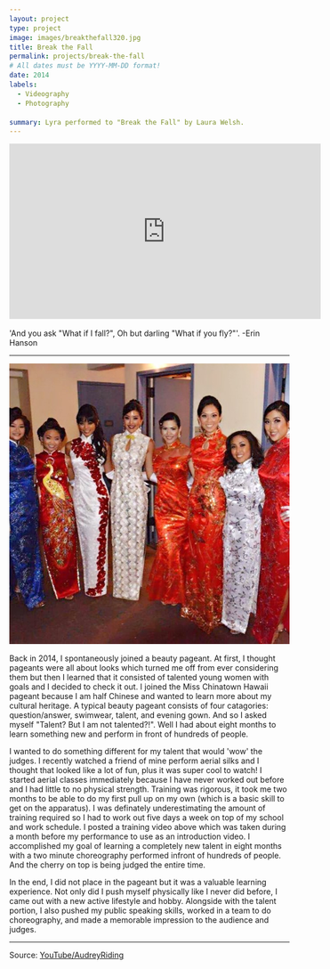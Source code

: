 ```yaml
---
layout: project
type: project
image: images/breakthefall320.jpg
title: Break the Fall
permalink: projects/break-the-fall
# All dates must be YYYY-MM-DD format!
date: 2014
labels:
  - Videography
  - Photography

summary: Lyra performed to "Break the Fall" by Laura Welsh.
---
```


<iframe width="560" height="315" src="https://www.youtube.com/embed/FhqBM50UV-I" frameborder="0" allow="accelerometer; autoplay; encrypted-media; gyroscope; picture-in-picture" allowfullscreen></iframe>

'And you ask "What if I fall?", Oh but darling "What if you fly?"'. -Erin Hanson

<hr>

<img class="ui medium left floated image" src="https://raw.githubusercontent.com/audreyford/audreyford.github.io/master/images/chinatown.jpg">

Back in 2014, I spontaneously joined a beauty pageant.  At first, I thought pageants were all about looks which turned me off from ever considering them but then I learned that it consisted of talented young women with goals and I decided to check it out.  I joined the Miss Chinatown Hawaii pageant because I am half Chinese and wanted to learn more about my cultural heritage.  A typical beauty pageant consists of four catagories: question/answer, swimwear, talent, and evening gown. And so I asked myself "Talent?  But I am not talented?!".  Well I had about eight months to learn something new and perform in front of hundreds of people.

I wanted to do something different for my talent that would 'wow' the judges.  I recently watched a friend of mine perform aerial silks and I thought that looked like a lot of fun, plus it was super cool to watch!  I started aerial classes immediately because I have never worked out before and I had little to no physical strength.  Training was rigorous,  it took me two months to be able to do my first pull up on my own (which is a basic skill to get on the apparatus).  I was definately underestimating the amount of training required so I had to work out five days a week on top of my school and work schedule.  I posted a training video above which was taken during a month before my performance to use as an introduction video.  I accomplished my goal of learning a completely new talent in eight months with a two minute choreography performed infront of hundreds of people.  And the cherry on top is being judged the entire time.  

In the end, I did not place in the pageant but it was a valuable learning experience.  Not only did I push myself physically like I never did before, I came out with a new active lifestyle and hobby.  Alongside with the talent portion, I also pushed my public speaking skills, worked in a team to do choreography, and made a memorable impression to the audience and judges.

<hr>

Source: <a href="https://www.youtube.com/channel/UCZFnoqX7GqU8rgjq-P7-HuQ"><i class="large youtube icon"></i>YouTube/AudreyRiding</a>
